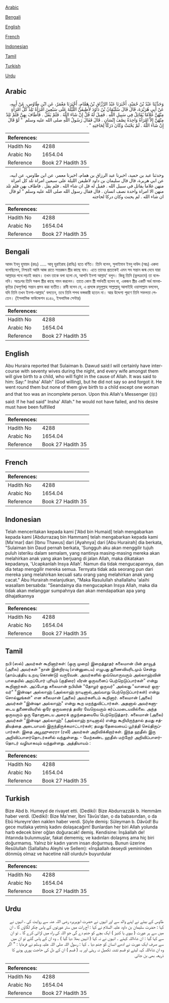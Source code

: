 [Arabic](#arabic)

[Bengali](#bengali)

[English](#english)

[French](#french)

[Indonesian](#indonesian)

[Tamil](#tamil)

[Turkish](#turkish)

[Urdu](#urdu)

## Arabic


<div dir="rtl" lang="ar" style={{fontSize:'larger',backgroundColor:'#f8f9fa',padding:20}}>
وَحَدَّثَنَا عَبْدُ بْنُ حُمَيْدٍ، أَخْبَرَنَا عَبْدُ الرَّزَّاقِ بْنُ هَمَّامٍ، أَخْبَرَنَا مَعْمَرٌ، عَنِ ابْنِ طَاوُسٍ، عَنْ أَبِيهِ، عَنْ أَبِي هُرَيْرَةَ، قَالَ قَالَ سُلَيْمَانُ بْنُ دَاوُدَ لأُطِيفَنَّ اللَّيْلَةَ عَلَى سَبْعِينَ امْرَأَةً تَلِدُ كُلُّ امْرَأَةٍ مِنْهُنَّ غُلاَمًا يُقَاتِلُ فِي سَبِيلِ اللَّهِ ‏.‏ فَقِيلَ لَهُ قُلْ إِنْ شَاءَ اللَّهُ ‏.‏ فَلَمْ يَقُلْ ‏.‏ فَأَطَافَ بِهِنَّ فَلَمْ تَلِدْ مِنْهُنَّ إِلاَّ امْرَأَةٌ وَاحِدَةٌ نِصْفَ إِنْسَانٍ ‏.‏ قَالَ فَقَالَ رَسُولُ اللَّهِ صلى الله عليه وسلم ‏ "‏ لَوْ قَالَ إِنْ شَاءَ اللَّهُ ‏.‏ لَمْ يَحْنَثْ وَكَانَ دَرَكًا لِحَاجَتِهِ ‏"‏ ‏.‏
</div>
<div style={{backgroundColor:'#f8f9fa',padding:20, marginBottom: 10}}><table> <thead> <tr> <th>References:</th> <th></th> </tr> </thead> <tbody><tr><td>Hadith No</td><td>4288</td></tr><tr><td>Arabic No</td><td>1654.04</td></tr><tr><td>Reference</td><td>Book 27 Hadith 35</td></tr></tbody></table></div>


<div dir="rtl" lang="ar" style={{fontSize:'larger',backgroundColor:'#f8f9fa',padding:20}}>
وحدثنا عبد بن حميد، اخبرنا عبد الرزاق بن همام، اخبرنا معمر، عن ابن طاوس، عن ابيه، عن ابي هريرة، قال قال سليمان بن داود لاطيفن الليلة على سبعين امراة تلد كل امراة منهن غلاما يقاتل في سبيل الله . فقيل له قل ان شاء الله . فلم يقل . فاطاف بهن فلم تلد منهن الا امراة واحدة نصف انسان . قال فقال رسول الله صلى الله عليه وسلم " لو قال ان شاء الله . لم يحنث وكان دركا لحاجته
</div>
<div style={{backgroundColor:'#f8f9fa',padding:20, marginBottom: 10}}><table> <thead> <tr> <th>References:</th> <th></th> </tr> </thead> <tbody><tr><td>Hadith No</td><td>4288</td></tr><tr><td>Arabic No</td><td>1654.04</td></tr><tr><td>Reference</td><td>Book 27 Hadith 35</td></tr></tbody></table></div>

## Bengali


<div dir="ltr" lang="bn" style={{fontSize:'larger',backgroundColor:'#f8f9fa',padding:20}}>
আবদ ইবনু হুমায়দ (রহঃ) ..... আবূ হুরাইরাহ (রাযিঃ) হতে বর্ণিত। তিনি বলেন, সুলাইমান ইবনু দাউদ (আঃ) একদা বলেছিলেন, নিশ্চয়ই আমি আজ রাতে সত্তরজন স্ত্রীর কাছে যাব। এতে তাদের প্রত্যকেই এমন সব সন্তান জন্ম দেবে যারা আল্লাহর পথে লড়াই করবে। তখন তাকে বলা হলো যে, আপনি ইনশা আল্লাহ' বলুন। কিন্তু তিনি (ভুলক্রমে) তা বলেননি। অতঃপর তিনি সকল স্ত্রীর কাছে গমন করলেন। তাতে কোন স্ত্রী গর্ভবতী হলেন না, একজন স্ত্রীর একটি অর্ধ মানবাকৃতির (অপূর্ণাঙ্গ) সন্তান প্রসব করা ব্যতীত। রাবী বলেন যে, এ প্রসঙ্গে রসূলুল্লাহ সাল্লাল্লাহু আলাইহি ওয়াসাল্লাম বললেন, যদি তিনি তখন ইনশা-আল্লাহ' বলতেন, তবে তিনি শপথ ভঙ্গকারী হতেন না। আর উদ্দেশ্য পূরণে তিনি সফলতা পেতেন। (ইসলামিক ফাউন্ডেশন ৪১৪২, ইসলামিক সেন্টার)
</div>
<div style={{backgroundColor:'#f8f9fa',padding:20, marginBottom: 10}}><table> <thead> <tr> <th>References:</th> <th></th> </tr> </thead> <tbody><tr><td>Hadith No</td><td>4288</td></tr><tr><td>Arabic No</td><td>1654.04</td></tr><tr><td>Reference</td><td>Book 27 Hadith 35</td></tr></tbody></table></div>

## English


<div dir="ltr" lang="en" style={{fontSize:'larger',backgroundColor:'#f8f9fa',padding:20}}>
Abu Huraira reported that Sulaiman b. Dawud said:I will certainly have intercourse with seventy wives during the night, and every wife amongst them will give birth to a child, who will fight in the cause of Allah. It was said to him: Say:" Insha' Allah" (God willing), but he did not say so and forgot it. He went round them but none of them give birth to a child except one woman and that too was an incomplete person. Upon this Allah's Messenger (ﷺ) said: If he had said" Insha' Allah." he would not have failed, and his desire must have been fulfilled
</div>
<div style={{backgroundColor:'#f8f9fa',padding:20, marginBottom: 10}}><table> <thead> <tr> <th>References:</th> <th></th> </tr> </thead> <tbody><tr><td>Hadith No</td><td>4288</td></tr><tr><td>Arabic No</td><td>1654.04</td></tr><tr><td>Reference</td><td>Book 27 Hadith 35</td></tr></tbody></table></div>

## French


<div dir="ltr" lang="fr" style={{fontSize:'larger',backgroundColor:'#f8f9fa',padding:20}}>

</div>
<div style={{backgroundColor:'#f8f9fa',padding:20, marginBottom: 10}}><table> <thead> <tr> <th>References:</th> <th></th> </tr> </thead> <tbody><tr><td>Hadith No</td><td>4288</td></tr><tr><td>Arabic No</td><td>1654.04</td></tr><tr><td>Reference</td><td>Book 27 Hadith 35</td></tr></tbody></table></div>

## Indonesian


<div dir="ltr" lang="id" style={{fontSize:'larger',backgroundColor:'#f8f9fa',padding:20}}>
Telah menceritakan kepada kami ['Abd bin Humaid] telah mengabarkan kepada kami [Abdurrazaq bin Hammam] telah mengabarkan kepada kami [Ma'mar] dari [Ibnu Thawus] dari [Ayahnya] dari [Abu Hurairah] dia berkata, "Sulaiman bin Daud pernah berkata, 'Sungguh aku akan menggilir tujuh puluh isteriku dalam semalam, yang nantinya masing-masing mereka akan melahirkan anak yang akan berjuang di jalan Allah, maka dikatakan kepadanya, 'Ucapkanlah Insya Allah'. Namun dia tidak mengucapannya, dan dia tetap menggilir mereka semua. Ternyata tidak ada seorang pun dari mereka yang melahirkan kecuali satu orang yang melahirkan anak yang cacat." Abu Hurairah melanjutkan, "Maka Rasulullah shallallahu 'alaihi wasallam bersabda: "Seandainya dia mengucapkan Insya Allah, maka dia tidak akan melanggar sumpahnya dan akan mendapatkan apa yang dihajatkannya
</div>
<div style={{backgroundColor:'#f8f9fa',padding:20, marginBottom: 10}}><table> <thead> <tr> <th>References:</th> <th></th> </tr> </thead> <tbody><tr><td>Hadith No</td><td>4288</td></tr><tr><td>Arabic No</td><td>1654.04</td></tr><tr><td>Reference</td><td>Book 27 Hadith 35</td></tr></tbody></table></div>

## Tamil


<div dir="ltr" lang="ta" style={{fontSize:'larger',backgroundColor:'#f8f9fa',padding:20}}>
நபி (ஸல்) அவர்கள் கூறினார்கள்: (ஒரு முறை) இறைத்தூதர் சுலைமான் பின் தாவூத் (அலை) அவர்கள் "நான் இன்றிரவு (என்னுடைய) எழுபது துணைவியரிடமும் சென்று (தாம்பத்திய உறவு கொண்டு) வருவேன். அவர்களில் ஒவ்வொருவரும் அல்லாஹ்வின் பாதையில் அறப்போர் புரியும் (குதிரை) வீரன் ஒருவனைப் பெற்றெடுப்பார்கள்" என்று கூறினார்கள். அப்போது சுலைமான் நபியின் "தோழர் ஒருவர்" அல்லது "வானவர் ஒருவர்" "இன்ஷா அல்லாஹ் (அல்லாஹ் நாடினால்,அவ்வாறு பெற்றெடுப்பார்கள்) என்று சொல்லுங்கள்" என சுலைமான் (அலை) அவர்களிடம் கூறினார். சுலைமான் (அலை) அவர்கள் "இன்ஷா அல்லாஹ்" என்று கூற மறந்துவிட்டார்கள். அதனால் அவர்களுடைய துணைவியரில் ஒரே ஒருவரைத் தவிர வேறெவரும் கர்ப்பமடையவில்லை. அந்த ஒருவரும் ஒரு தோளுடைய அரைக் குழந்தையையே பெற்றெடுத்தார். சுலைமான் (அலை) அவர்கள் "இன்ஷா அல்லாஹ்" (அல்லாஹ் நாடினால்) என்று கூறியிருந்தால் தமது சத்தியத்தை அடையாமல் இருந்திருக்கமாட்டார்கள்; தமது தேவையைப் பூர்த்தி செய்திருப்பார்கள். இதை அபூஹுரைரா (ரலி) அவர்கள் அறிவிக்கிறார்கள். இந்த ஹதீஸ் இரு அறிவிப்பாளர்தொடர்களில் வந்துள்ளது. - மேற்கண்ட ஹதீஸ் மற்றோர் அறிவிப்பாளர்தொடர் வழியாகவும் வந்துள்ளது. அத்தியாயம் :
</div>
<div style={{backgroundColor:'#f8f9fa',padding:20, marginBottom: 10}}><table> <thead> <tr> <th>References:</th> <th></th> </tr> </thead> <tbody><tr><td>Hadith No</td><td>4288</td></tr><tr><td>Arabic No</td><td>1654.04</td></tr><tr><td>Reference</td><td>Book 27 Hadith 35</td></tr></tbody></table></div>

## Turkish


<div dir="ltr" lang="tr" style={{fontSize:'larger',backgroundColor:'#f8f9fa',padding:20}}>
Bize Abd b. Humeyd de rivayet etti. (Dediki): Bize Abdurrazzâk b. Hemmâm haber verdi. (Dediki): Bize Ma'mer, İbni Tâvûs'dan, o da babasından, o da Ebû Hureyre'den naklen haber verdi. Şöyle demiş: Süleyman b. Dâvûd! Bu gece mutlaka yetmiş kadını dolaşacağım! Bunlardan her biri Allah yolunda harb edecek birer oğlan doğuracak! demiş. Kendisine: İnşâallah de! ihtarında bulunmuşlar, fakat dememiş; ve kadınları dolaşmış ama hiç biri doğurmamış. Yalnız bir kadın yarım insan doğurmuş. Bunun üzerine Resûlullah (Sallallahu Aleyhi ve Sellem): «İnşâallah deseydi yemininden dönmüş olmaz ve hacetine nâîl olurdu!» buyurdular
</div>
<div style={{backgroundColor:'#f8f9fa',padding:20, marginBottom: 10}}><table> <thead> <tr> <th>References:</th> <th></th> </tr> </thead> <tbody><tr><td>Hadith No</td><td>4288</td></tr><tr><td>Arabic No</td><td>1654.04</td></tr><tr><td>Reference</td><td>Book 27 Hadith 35</td></tr></tbody></table></div>

## Urdu


<div dir="rtl" lang="ur" style={{fontSize:'larger',backgroundColor:'#f8f9fa',padding:20}}>
طاوس کے بیٹے نے اپنے والد سے اور انہوں نے حضرت ابوہریرہ رضی اللہ عنہ سے روایت کی ، انہوں نے کہا : حضرت سلیمان بن داود علیہ السلام نے کہا : آج رات میں ستر عورتوں کے پاس چکر لگاؤں گا ، ان میں سے ہر عورت ( بیوی یا کنیز ) ایک بچے کو جنم دے گی جو اللہ کی راہ میں لڑائی کرے گا ۔ تو ان سے کہا گیا : ان شاءاللہ کہئے ۔ انہوں نے نہ کہا ( انہیں بھلا دیا گیا ) ۔ وہ ان کے پاس گئے تو ان میں سے صرف ایک عورت نے ادھے انسان کو جنم دیا ۔ کہا : رسول اللہ صلی اللہ علیہ وسلم نے فرمایا : " اگر وہ ان شاءاللہ کہہ لیتے تو قسم تشنہ تکمیل نہ رہتی اور یہ ( قسم ) ان کے دل کی حاجت پوری ہونے کا ذریعہ بھی بن جاتی
</div>
<div style={{backgroundColor:'#f8f9fa',padding:20, marginBottom: 10}}><table> <thead> <tr> <th>References:</th> <th></th> </tr> </thead> <tbody><tr><td>Hadith No</td><td>4288</td></tr><tr><td>Arabic No</td><td>1654.04</td></tr><tr><td>Reference</td><td>Book 27 Hadith 35</td></tr></tbody></table></div>